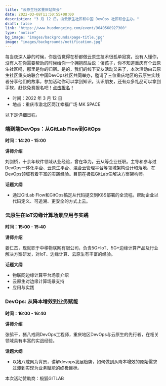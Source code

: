 ```yaml
---
title: "云原生社区重庆站聚会"
date: 2022-03-08T11:50:55+08:00
description: "3 月 12 日，由云原生社区和中国 DevOps 社区联合主办。"
draft: false
link: "https://www.huodongxing.com/event/9640568927300"
type: "notice"
bg_image: "images/backgrounds/page-title.jpg"
image: "images/backgrounds/notification.jpg"
---
```


每当夜深人静的时候，你是否觉得在桥都做云原生技术很孤单寂寞，没有人懂你，没有人在你需要帮助的时候给你一个拥抱然后说：傻孩子，你不知道重庆有个云原生社区吗，那里是你的归宿。是的，我们的线下交友活动又来了，本次活动由云原生社区重庆站联合中国DevOps社区共同举办，邀请了三位重庆地区的云原生实践者分享他们的故事，参加活动你可以学到知识，认识朋友，还有众多礼品可以拿到手软，赶快免费报名吧！[点击报名](https://www.huodongxing.com/event/9640568927300)！

- 时间：2022 年 3 月 12 日
- 地点：重庆市渝北区两江幸福广场 MK SPACE

以下是详细日程。

### **端到端DevOps：从GitLab Flow到GitOps**

**时间：14:20 - 15:00**

**讲师介绍**

刘剑桥，十余年软件领域从业经验，曾在华为，云从等企业任职。主导和参与过DevOps一体化平台、云原生平台、混合云管理平台等领域架构设计和落地，在DevOps领域有着丰富的实践经验。目前在极狐GitLab任解决方案架构师。

**话题大纲**

- 通过GitLab Flow和GitOps搞定从代码提交到K8S部署的全流程。帮助企业以代码定义、可追溯、更安全的方式上云。

### **云原生在IoT边缘计算场景应用与实践**

**时间：15:00 - 15:40**

**讲师介绍**

姜仁杰，现就职于中移物联网有限公司，负责5G+IoT、5G+边缘计算产品及行业解决方案研发，对IoT、边缘计算、云原生有丰富的经验。

**话题大纲**

- 物联网边缘计算平台场景介绍
- 云原生对边缘计算场景支持
- 应用与实践

### **DevOps: 从降本增效到业务赋能**

**时间：16:00 - 16:40**

**讲师介绍**

张鹄干，猪八戒网DevOps工程师，重庆地区DevOps与云原生的先行者，在相关领域具有丰富的实战经验。

**话题大纲**

- 以猪八戒网为背景，讲解devops发展趋势，如何做到从降本增效的原始需求过渡到实现为业务赋能的终极目标。

本次活动赞助商：极狐GITLAB
